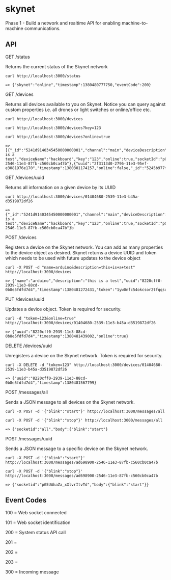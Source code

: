 skynet
======

Phase 1 - Build a network and realtime API for enabling machine-to-machine communications.

API
---

GET /status

Returns the current status of the Skynet network

```
curl http://localhost:3000/status

=> {"skynet":"online","timestamp":1380480777750,"eventCode":200}
```

GET /devices

Returns all devices available to you on Skynet. Notice you can query against custom properties i.e. all drones or light switches or online/office etc.

```
curl http://localhost:3000/devices

curl http://localhost:3000/devices?key=123

curl http://localhost:3000/devices?online=true

=> [{"_id":"5241d9140345450000000001","channel":"main","deviceDescription":"this is a test","deviceName":"hackboard","key":"123","online":true,"socketId":"pG5UAhaZa_xXlvrItvTd","timestamp":1380340661522,"uuid":"ad698900-2546-11e3-87fb-c560cb0ca47b"},{"uuid":"2f3113d0-2796-11e3-95ef-e3081976e170","timestamp":1380301174157,"online":false,"_id":"5245b977f1eef01357000001"}]
```

GET /devices/uuid

Returns all information on a given device by its UUID

```
curl http://localhost:3000/devices/01404680-2539-11e3-b45a-d3519872df26

=> {"_id":"5241d9140345450000000001","channel":"main","deviceDescription":"this is a test","deviceName":"hackboard","key":"123","online":true,"socketId":"pG5UAhaZa_xXlvrItvTd","timestamp":1380340661522,"uuid":"ad698900-2546-11e3-87fb-c560cb0ca47b"}b
```

POST /devices

Registers a device on the Skynet network. You can add as many properties to the device object as desired. Skynet returns a device UUID and token which needs to be used with future updates to the device object

```
curl -X POST -d "name=arduino&description=this+is+a+test" http://localhost:3000/devices

=> {"name":"arduino","description":"this is a test","uuid":"8220cff0-2939-11e3-88cd-0b8e5fdfd7d4","timestamp":1380481272431,"token":"1yw0nfc54okcsor2tfqqsuvnrcf2yb9","online":false,"_id":"524878f8cc12f0877f000003"}
```

PUT /devices/uuid

Updates a device object. Token is required for security.

```
curl -d "token=123&online=true" http://localhost:3000/devices/01404680-2539-11e3-b45a-d3519872df26

=> {"uuid":"8220cff0-2939-11e3-88cd-0b8e5fdfd7d4","timestamp":1380481439002,"online":true}
```

DELETE /devices/uuid

Unregisters a device on the Skynet network. Token is required for security.

```
curl -X DELETE -d "token=123" http://localhost:3000/devices/01404680-2539-11e3-b45a-d3519872df26

=> {"uuid":"8220cff0-2939-11e3-88cd-0b8e5fdfd7d4","timestamp":1380481567799}
```

POST /messages/all

Sends a JSON message to all devices on the Skynet network. 

```
curl -X POST -d '{"blink":"start"}' http://localhost:3000/messages/all

curl -X POST -d '{"blink":"stop"}' http://localhost:3000/messages/all

=> {"socketid":"all","body":{"blink":"start"}
```

POST /messages/uuid

Sends a JSON message to a specific device on the Skynet network. 

```
curl -X POST -d '{"blink":"start"}' http://localhost:3000/messages/ad698900-2546-11e3-87fb-c560cb0ca47b

curl -X POST -d '{"blink":"stop"}' http://localhost:3000/messages/ad698900-2546-11e3-87fb-c560cb0ca47b

=> {"socketid":"pG5UAhaZa_xXlvrItvTd","body":{"blink":"start"}}
```

Event Codes
-----------

100 = Web socket connected

101 = Web socket identification

200 = System status API call

201 = 

202 =

203 =

300 = Incoming message

